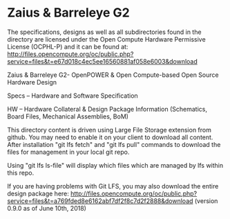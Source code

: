 # Zaius & Barreleye G2

The specifications, designs as well as all subdirectories found in the directory are licensed under the Open Compute Hardware Permissive License (OCPHL-P) and it can be found at: http://files.opencompute.org/oc/public.php?service=files&t=e67d018c4ec5ee16560881af058e6003&download

Zaius & Barreleye G2- OpenPOWER & Open Compute-based Open Source Hardware Design

Specs – Hardware and Software Specification

HW – Hardware Collateral & Design Package Information (Schematics, Board Files, Mechanical Assemblies, BoM)

This directory content is driven using Large File Storage extension from github. You may need to enable it on your client to download all content. After installation "git lfs fetch" and "git lfs pull" commands to download the files for management in your local git repo.

Using "git lfs ls-file" will display which files which are managed by lfs within this repo.

If you are having problems with Git LFS, you may also download the entire design package here: http://files.opencompute.org/oc/public.php?service=files&t=a769fded8e6162abf7df2f8c7d2f2888&download (version 0.9.0 as of June 10th, 2018)
